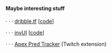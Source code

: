 #### Maybe interesting stuff

· · · [dribble.tf](http://dribbletf.netlify.app/) [[code](https://github.com/bryjch/dribble.tf)]

· · · [invUI](https://invui.netlify.app/) [[code](https://github.com/bryjch/inv-ui)]

· · · [Apex Pred Tracker](https://dashboard.twitch.tv/extensions/9x7t6zdn54tl4xi81x6t3ac5irq7ev-0.0.1) (Twitch extension)
